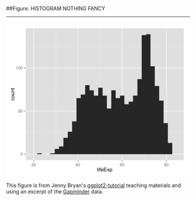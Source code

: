 ##Figure: HISTOGRAM NOTHING FANCY
***
![`0025_histogram-nothing-fancy`](0025_histogram-nothing-fancy.png)

This figure is from Jenny Bryan's [ggplot2-tutorial](https://github.com/jennybc/ggplot2-tutorial) teaching materials and using an excerpt of the [Gapminder](https://github.com/jennybc/gapminder) data.

